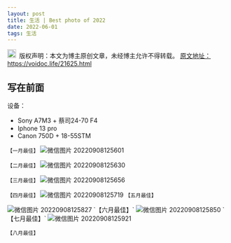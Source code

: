 ```yaml
---
layout: post
title: 生活 | Best photo of 2022
date: 2022-06-01
tags: 生活
---
```


<img src="/images/copyright.ico" alt="copyright" style="display:inline;margin-bottom: -5px;" width="20" height="20"> 版权声明：本文为博主原创文章，未经博主允许不得转载。
<a target="_blank" href="https://voidoc.life/21625.html">原文地址：https://voidoc.life/21625.html </a>


## 写在前面

设备：
- Sony A7M3 + 蔡司24-70 F4
- Iphone 13 pro
- Canon 750D + 18-55STM


`【一月最佳】` 
<img src="https://www.imageoss.com/images/2022/09/08/_202209081256012bb24b12a08630a8.jpg" alt="微信图片 20220908125601" border="0">

`【二月最佳】` 
<img src="https://www.imageoss.com/images/2022/09/08/_202209081256307af86f9f163b3282.jpg" alt="微信图片 20220908125630" border="0">

`【三月最佳】` 
<img src="https://www.imageoss.com/images/2022/09/08/_20220908125656c277920fb3a0c135.jpg" alt="微信图片 20220908125656" border="0">

`【四月最佳】` 
<img src="https://www.imageoss.com/images/2022/09/08/_20220908125719db20ed7d9a954eac.jpg" alt="微信图片 20220908125719" border="0">
`【五月最佳】` 

<img src="https://www.imageoss.com/images/2022/09/08/_20220908125827e416a50f12058645.jpg" alt="微信图片 20220908125827" border="0">
`【六月最佳】` 
<img src="https://www.imageoss.com/images/2022/09/08/_202209081258507f561013cafc3428.jpg" alt="微信图片 20220908125850" border="0">
`【七月最佳】` 
<img src="https://www.imageoss.com/images/2022/09/08/_2022090812592106f1868361b30bc1.jpg" alt="微信图片 20220908125921" border="0">

`【八月最佳】` 










